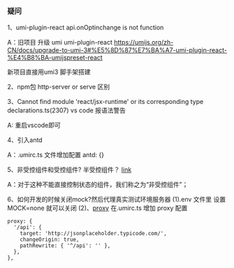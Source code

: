 ### 疑问
1、umi-plugin-react api.onOptinchange is not function

A：旧项目 升级 umi umi-plugin-react
https://umijs.org/zh-CN/docs/upgrade-to-umi-3#%E5%8D%87%E7%BA%A7-umi-plugin-react-%E4%B8%BA-umijspreset-react

新项目直接用umi3 脚手架搭建

2、npm包 http-server or serve 区别

3、Cannot find module 'react/jsx-runtime' or its corresponding type declarations.ts(2307) 
vs code 报语法警告

A: 重启vscode即可

4、引入antd

A：.umirc.ts 文件增加配置
antd: {}

5、非受控组件和受控组件? 半受控组件？
[link](https://antd-course.ulivz.com/goozth.html#%E9%9D%9E%E5%8F%97%E6%8E%A7%E7%BB%84%E4%BB%B6)

A：对于这种不能直接控制状态的组件，我们称之为“非受控组件”；

6、如何开发的时候关闭mock?然后代理真实测试环境服务器
(1).env 文件里 设置 MOCK=none 就可以关闭
(2)、[proxy](https://umijs.org/zh-CN/config#proxy)
在.umirc.ts 增加 proxy 配置
```
proxy: {
  '/api': {
    target: 'http://jsonplaceholder.typicode.com/',
    changeOrigin: true,
    pathRewrite: { '^/api': '' },
  },
},
```





